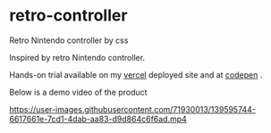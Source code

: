 # retro-controller
Retro Nintendo controller by css

Inspired by retro Nintendo controller.

Hands-on trial available on my [vercel](https://retro-controller.vercel.app/) deployed site and at [codepen](https://codepen.io/bhargavkadali39/pen/zYdEprR) .

Below is a demo video of the product



https://user-images.githubusercontent.com/71930013/139595744-6617661e-7cd1-4dab-aa83-d9d864c6f6ad.mp4

